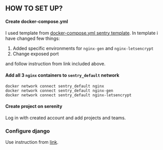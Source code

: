 ## HOW TO SET UP?

#### Create docker-compose.yml

I used template from [docker-compose.yml sentry template](https://gist.github.com/denji/b801f19d95b7d7910982c22bb1478f96).
In template i have changed few things:
1. Added specific environments for `nginx-gen` and `nginx-letsencrypt`
2. Change exposed port

and follow instruction from link included above.

#### Add all 3 `nginx` containers to `sentry_default` network
    docker network connect sentry_default nginx
    docker network connect sentry_default nginx-gen
    docker network connect sentry_default nginx-letsencrypt

#### Create project on serenity
Log in with created account and add projects and teams.

### Configure django

Use instruction from [link](https://docs.sentry.io/clients/python/integrations/django/).